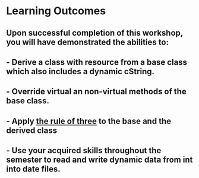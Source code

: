 # Learning Outcomes

## Upon successful completion of this workshop, you will have demonstrated the abilities to:

## - Derive a class with resource from a base class which also includes a dynamic cString.
## - Override virtual an non-virtual methods of the base class.
## - Apply [the rule of three](https://en.wikipedia.org/wiki/Rule_of_three_(C%2B%2B_programming)) to the base and the derived class
## - Use your acquired skills throughout the semester to read and write dynamic data from int into date files.
